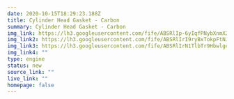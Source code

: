 ```yaml
---
date: 2020-10-15T18:29:23.188Z
title: Cylinder Head Gasket - Carbon
summary: Cylinder Head Gasket - Carbon
img_link: https://lh3.googleusercontent.com/fife/ABSRlIp-6yIqfPNybXnmX25p0bc-lk7nMhfkKoGygn0sX8-XRgXodvRyeHsPR1jYDWFvh0hDmCRgpg06k-ZlUmbB1W3IwNpCikEfE1GEmMGaX25c_pdcyom80436NbRqeJf8qcniRIr7nzT1vsCjidopYeqTb_ZS99vYXEhacrDfVNU8yh6mWwNQT5GkdtKTuh6_MpJPoWt-fUujhviMpf-KfA05OuwdqFduL3sbMZRLBdV2PPnLm6UH10G87i3zg7Q9-fK-WFevioc61xzWbbVAR9r57LITAIMyhKEjDjZFyXxlvSXtCAHWQls2kMkGbl2jbmoFInCW4FgSfpo4C4gKK8WaWrwnIQbdGSf0ccnRWAn0L8IqeTTjp-i39LOtrlSq3x_WSwi2pQ4jld6uF2r3kAkdwKkXpje67Vc59VpUXYieUsO8V9sGNQwiGMeTRspQ7DrPfB71JQlVsjucxfsrorJ3ToLRsmoyaid8k3bLpYeh5agI3-GgaMicFWkr-t9GbweDcFchm-FwTey0u0fFnxHuxL8cB_NTyDiHXIX6EFMCP79yKxYKhwscR1S2uDSJyTc4vkJ08l5XpYN4_y2NHSotv8K4FdheSKnBV51awFQZzrOE1L4YGX3b2u3oBFMuwSiM--mz72RNL54qIqjiD8kEyO6zeIpRo_JBXipdoJvBzW0iaB1e4T7lDhXPwbffD3rEn-c_-A98JoXbQfkrlQnGv41N6rXOUg=w795-h666-ft
img_link2: https://lh3.googleusercontent.com/fife/ABSRlIrI9ryBxTokpFtNJKzH_EgLZKvJ5JP5FnQEK_E5C36sX8d_g2fEjNOfdjj_xnncJQ1LKSdcUFFOfeXksu3uTFoGhOv9b-pTxbiPlJ0KpxblG3FYLw1jWWHG8GyL7o0IMDTufBFzv2av6gvo5haQhkAEZpQiupX8P3RjgekkqzILlifSJ1CW7auVMOy7hiE3OWvk6qLiIBMpENGGL-nzJWmrZMHfoE6oFgCAuuSJjFNmybYmOcBIUiDscyzJWVbdPOTcLHbfEejKizMcZWTwXY_IRgiF_kKcxpQS4-puWUP2MXooGBz5DpBKWqxWoFq-lHkDyo2cBYTYCBGgiiZQSpUeqetRUYekk0opoDm1MTCp6MQQNcCEtlSXhaQDBe6DtRcDBaZpaCeqCnrN3OhMH0iiZXv4ZD11UsY9Zm7qROEXMgICLY0zKvq89JkrLTDmDLluJQs750YtkG9zJM3joKnAKMbJbk_2GiHNvVDEdyOhlBjiRaQTp06R8XsY6q4GQ6g_0BIS8Mciw6ZLOK1yheC-BSoImonr_byAIV5JYyel4fxpZPad4tlCYw2zAyGEljwEkmOhqFah_vFFC03RwyfuF9q1TpJbxXIqmA40giXbX5mRhyhyj8zJKIfIyH_BI19V0WnzQH3nFP0avsdAZMOPDzzPs2xBv0_9h-_FbOiA35by9bbHQUC0AB1-1lk09BZYcoYP2JLJbEqBtBHjcIbuE_bTZ3LTgw=w795-h666-ft
img_link3: https://lh3.googleusercontent.com/fife/ABSRlIrN1TlbTr9Hbwlgeb94VCJTjlEfN9dgKCqD7yMDNMIUa3gcCWRFUz2Cc0L4-j_ca-DvvC9mq8DSBXNV7bKnMv5K4XHqBqczN6a4eVM1Eml2ycDwNvwaTnqN9I6XqjjOeOZ4Q0khciZycwNspjZgHV07EphtqDQp6-BFk3WDZIZxe5Su-LBQLAfWaSBMCNrKRkdk_3QjVFHftxgpAzrslwMzi74Jisw2Tpg-zZfK6PzJjnpsXj2T4kGBM-Ou4Z_2xnWyj5fHQuLGbWw58X6uBMyHa6p9feu8E5J4S2IVGrSGrm6WB8Wz-8LKnWi9tDalBFXSyUO97R2nv6V7hbJRbVKdFegfnE2pjDXgbcojZa099PuHIFXDqEpPt2yXrFamH1ZgNYAYvKrQMw06fk_O4MwVjvEi9IwlcQOkXGvG2ideUvBy_Gtxw5uw8-v1LB_XuE2aUjJdqGiHwbk9mjMF2mI7U0COrLEjg1iywePEH8vr7DP4ORq7IPvI_jrI0h3e4B5OSNJl7kRWXI9oXdIEnkVpC3ld49-TqKSu0CdwW0NnUxAXD8IaY1IPdADetMK4U38rB2QFIjUtWVu12m4agYH0H_ku-Hkhk0lOSp1XCHbh0TWlJJaaeJAm9_GomUwkEKS4emZ9wfrBlfw058I0tuDGageK-JdvRp3QpQspf5CkhoGCP_Pekh-rMy6rBG-1zYuI9lUMC28jISfYOWN_0EDgUkf_Y-1wGw=w795-h666-ft
img_link4: ""
type: engine
status: new
source_link: ""
live_link: ""
homepage: false
---
```

